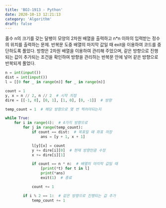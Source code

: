 ```yaml
---
title: 'BOJ-1913 - Python'
date: 2020-10-13 12:21:13
category: 'Algorithm'
draft: false
---
```

홀수 n의 크기를 갖는 달팽이 모양의 2차원 배열을 출력하고 n*n 이하의 입력받는 정수의 위치를 출력하는 문제. 반복문 도중 배열의 마지막 값일 때 exit을 이용하여 코드를 중단하도록 풀었다. 방향은 2차원 배열을 이용하여 관리해 주었으며, 같은 방향으로 진행되는 값이 추가되는 조건을 확인하여 방향을 관리하는 반복문 안에 넣어 같은 방향으로 반복되게 풀었다.
```python
n = int(input())
dist = int(input())
l = [[0 for _ in range(n)] for _ in range(n)]

count = 1
y, x = n // 2, n // 2  # 시작 지점
dire = [[-1, 0], [0, 1], [1, 0], [0, -1]]  # 방향

temp_count = 1  # 해당 방향으로 몇 번 찍어야되는지

while True:
    for i in range(4):  # 4가지 방향으로
        for j in range(temp_count):
            if count == dist:  # 목표일 때 좌표 저장
                ans = [y + 1, x + 1]

            l[y][x] = count
            y += dire[i][0]  # 현재 방향만큼 수정
            x += dire[i][1]

            if count == n * n:  # 배열의 마지막 값일 때
                [print(*t) for t in l]
                print(*ans)
                exit(1)  # 종료

            count += 1

        if i % 2 == 1:  # 같은 방향으로 진행되는 값 추가
            temp_count += 1

```